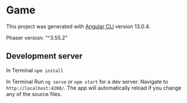 # Game

This project was generated with [Angular CLI](https://github.com/angular/angular-cli) version 13.0.4.

Phaser version: "^3.55.2"

## Development server

In Terminal `npm install`

In Terminal Run `ng serve` or `npm start` for a dev server. Navigate to `http://localhost:4200/`. The app will automatically reload if you change any of the source files.



